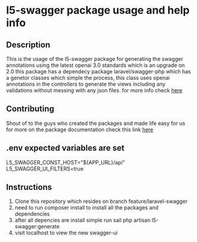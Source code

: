 # l5-swagger package usage and help info

## Description
This is the usage of the l5-swagger package for generating the swagger annotations using the latest openai 3.0 standards which is an upgrade on 2.0 this package has a dependecy package laravel/swagger-php which has a genetor classes which simple the process, this class uses openai annotations in the controllers to generate the views including any validations without messing with any json files. for more info check [here](https://github.com/OAI/OpenAPI-Specification)

## Contributing
Shout of to the guys who created the packages and made life easy for us for more on the package documentation check this link [here](https://github.com/DarkaOnLine/L5-Swagger)

## .env expected variables are set
L5_SWAGGER_CONST_HOST="${APP_URL}/api"
L5_SWAGGER_UI_FILTERS=true

## Instructions
1. Clone this repository which resides on branch feature/laravel-swagger
2. need to run composer install to install all the packages and dependencies
3. after all depencies are install simple run sail php artisan l5-swagger:generate
4. visit localhost to view the new swagger-ui
